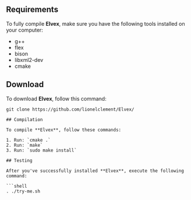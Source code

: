 ## Requirements

To fully compile **Elvex**, make sure you have the following tools installed on your computer:

- g++
- flex
- bison
- libxml2-dev
- cmake

## Download

To download **Elvex**, follow this command: 

```shell
git clone https://github.com/lionelclement/Elvex/

## Compilation

To compile **Elvex**, follow these commands:

1. Run: `cmake .`
2. Run: `make`
3. Run: `sudo make install`

## Testing

After you've successfully installed **Elvex**, execute the following command:

```shell
. ./try-me.sh
